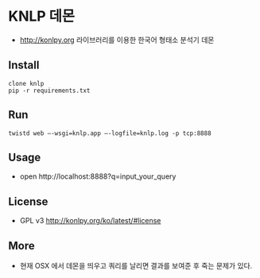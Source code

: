 KNLP 데몬
==============

* http://konlpy.org 라이브러리를 이용한 한국어 형태소 분석기 데몬

Install
--------------

    clone knlp
    pip -r requirements.txt

Run
--------------

    twistd web —-wsgi=knlp.app —-logfile=knlp.log -p tcp:8888

Usage
--------------

* open http://localhost:8888?q=input_your_query

License
--------------

* GPL v3 http://konlpy.org/ko/latest/#license

More
--------------

* 현재 OSX 에서 데몬을 띄우고 쿼리를 날리면 결과를 보여준 후 죽는 문제가 있다.
